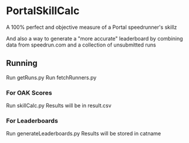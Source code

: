 # PortalSkillCalc
A 100% perfect and objective measure of a Portal speedrunner's skillz

And also a way to generate a "more accurate" leaderboard by combining data from speedrun.com and a collection of unsubmitted runs


## Running
Run getRuns.py
Run fetchRunners.py

### For OAK Scores
Run skillCalc.py 
Results will be in result.csv

### For Leaderboards
Run generateLeaderboards.py
Results will be stored in catname
